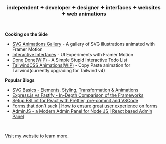 <br>

<h3 align="center">independent ✦ developer ✦ designer  ✦ interfaces ✦ websites ✦ web animations</h3>

<br>

**Cooking on the Side**
- [SVG Animations Gallery](https://svg-animations-gallery.vercel.app/) - A gallery of SVG illustrations animated with Framer Motion
- [Interactive Interfaces](https://interactive-interfaces.vercel.app/) - UI Experiments with Framer Motion
- [Done Done(WIP)](https://done-done-beta.vercel.app/) - A Simple Stupid Interactive Todo List
- [TailwindCSS Animations(WIP)](https://tailwindanimations.vercel.app/) - Copy Paste animation for Tailwind(currently upgrading for Tailwind v4)




**Popular Blogs**

- [SVG Basics - Elements, Styling, Transformation & Animations](https://www.inkoop.io/blog/svg-basics-element-styling-transformation-animations/)
- [Express.js vs Fastify - In-Depth Comparison of the Frameworks](https://www.inkoop.io/blog/express-vs-fastify-in-depth-comparison-of-node-js-frameworks/)
- [Setup ESLint for React with Prettier, pre-commit and VSCode](https://www.inkoop.io/blog/setup-eslint-for-react-with-prettier-pre-commit-and-vscode/)
- [Forms that don't suck | How to ensure great user experience on forms](https://www.inkoop.io/blog/how-to-ensure-great-user-experience-on-forms/)
- [AdminJS - a Modern Admin Panel for Node JS | React based Admin Panel
](https://www.inkoop.io/blog/adminjs-a-modern-admin-panel-for-node-js/)

<br>

Visit [my website](https://nirnejak.com) to learn more.
